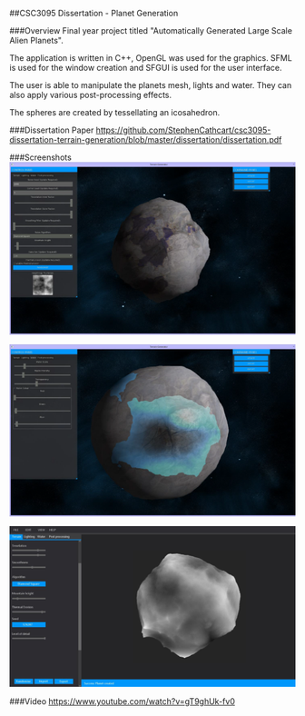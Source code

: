 ##CSC3095 Dissertation - Planet Generation 

###Overview
Final year project titled "Automatically Generated Large Scale Alien Planets". 

The application is written in C++, OpenGL was used for the graphics.
SFML is used for the window creation and SFGUI is used for the user interface.

The user is able to manipulate the planets mesh, lights and water. They can also apply various post-processing effects.

The spheres are created by tessellating an icosahedron.

###Dissertation Paper
https://github.com/StephenCathcart/csc3095-dissertation-terrain-generation/blob/master/dissertation/dissertation.pdf

###Screenshots
![Complete](https://github.com/StephenCathcart/csc3095-dissertation-terrain-generation/blob/master/screenshots/complete.png)

![Water](https://github.com/StephenCathcart/csc3095-dissertation-terrain-generation/blob/master/screenshots/water.png)

![UI](https://github.com/StephenCathcart/csc3095-dissertation-terrain-generation/blob/master/screenshots/ui.png)

###Video
https://www.youtube.com/watch?v=gT9ghUk-fv0
